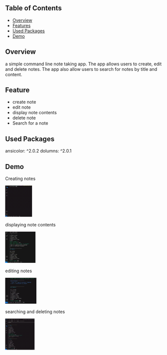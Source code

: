 

## Table of Contents

- [Overview](#overview)
- [Features](#Feature)
- [Used Packages](#Packages-used)
- [Demo](#Demo)


## Overview

 a simple command line note taking app. The app  allows users to create, edit and delete notes. The app  also allow users to search for notes by title and content.

## Feature

- create note
- edit note
- display note contents
- delete note
- Search for a note


## Used Packages
  ansicolor: ^2.0.2
  dolumns: ^2.0.1


## Demo

Creating notes


<img src="readme/add note demo.gif" style="max-width: 100px; max-height: 100px;" alt="add note demo">





displaying note contents


<img src="readme/display note demo.gif" style="max-width: 100px; max-height: 100px;" alt="add note demo">





editing notes


<img src="readme/edit note demo.gif" style="max-width: 100px; max-height: 100px;" alt="add note demo">




searching and deleting notes 


<img src="readme/search and delete note demo (2).gif" style="max-width: 100px; max-height: 100px;" alt="add note demo">
